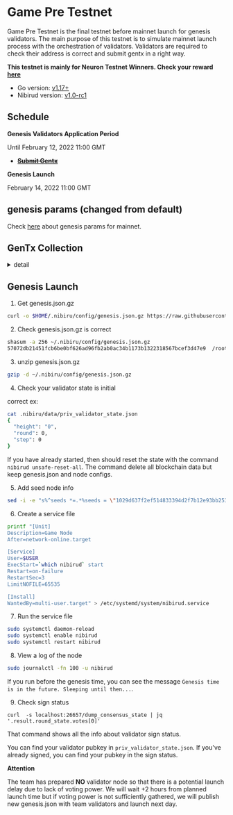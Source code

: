 # Game Pre Testnet

Game Pre Testnet is the final testnet before mainnet launch for genesis validators. The main purpose of this testnet is to simulate mainnet launch process with the orchestration of validators. Validators are required to check their address is correct and submit gentx in a right way.

**This testnet is mainly for Neuron Testnet Winners. Check your reward** [**here**](https://github.com/cosmos-gaminghub/mainnet/tree/main/accounts)

- Go version: [v1.17+](https://golang.org/dl/)
- Nibirud version: [v1.0-rc1](https://github.com/cosmos-gaminghub/nibiru/releases/tag/v1.0-rc1)


## Schedule
**Genesis Validators Application Period**

Until February 12, 2022 11:00 GMT

- ~~[**Submit Gentx**](#gentx-collection)~~

**Genesis Launch**

February 14, 2022 11:00 GMT

## genesis params (changed from default)

Check [here](https://github.com/cosmos-gaminghub/mainnet/blob/main/parameter.md) about genesis params for mainnet.


## GenTx Collection

<details>
<summary>detail</summary>

0. Install nibiru
```
git clone https://github.com/cosmos-gaminghub/nibiru.git
cd nibiru && git checkout -b v1.0-rc1 tags/v1.0-rc1
make install
```


Make sure to checkout to `v1.0-rc1` tag.

1. Initialize the nibiru directories and create the local file with the correct chain-id

```
nibirud init <moniker> --chain-id=game-pre
```

2. Use the same key you registered in the neuron testnet

```
nibirud keys add <your key name> --recover
```

If you have lost your private key and want to change the reward address, please contact us on discord with the info below

- validator name
- old address
- new address


3. Add the account to your local genesis file with a given amount. Check the amount of GAME in your address [here](https://github.com/cosmos-gaminghub/mainnet/blob/main/accounts/incentivized_testnet_rewards.json).

```
nibirud add-genesis-account $(nibirud keys show <your key name> -a) <your initial bonding amount>ugame
```

4. Create the gentx
Commission rate should NOT be less than 5% for the network decentralization.
You can not bond more than you have.

```
nibirud gentx <your key name> <your initial bond amount>ugame --commission-rate=0.1 --commission-max-rate=1 --commission-max-change-rate=0.1 --pubkey $(nibirud tendermint show-validator) --chain-id=game-pre
```

5. Create Pull Request to this repository ([game-pre/gentxs](./gentxs)) with the file `<your validator moniker>.json`.

</details>


## Genesis Launch

1. Get genesis.json.gz
```sh
curl -o $HOME/.nibiru/config/genesis.json.gz https://raw.githubusercontent.com/cosmos-gaminghub/testnets/master/game-pre/genesis.json.gz
```

2. Check genesis.json.gz is correct

```sh
shasum -a 256 ~/.nibiru/config/genesis.json.gz
57072db21451fcb6be0bf626ad96fb2ab0ac34b1173b1322318567bcef3d47e9  /root/.nibiru/config/genesis.json.gz
```

3.  unzip genesis.json.gz
```sh
gzip -d ~/.nibiru/config/genesis.json.gz

```

4. Check your validator state is initial

correct ex:
```sh
cat .nibiru/data/priv_validator_state.json
{
  "height": "0",
  "round": 0,
  "step": 0
}
```

If you have already started, then should reset the state with the command `nibirud unsafe-reset-all`. The command delete all blockchain data but keep genesis.json and node configs.

5. Add seed node info

```sh
sed -i -e "s%^seeds *=.*%seeds = \"1029d637f2ef514833394d2f7b12e93bb2537d1a@167.179.113.103:26656,7d2170f974a250ab1b9f2c269268cc5f2eb8eb37@198.13.50.199:26656\"%; " $HOME/.nibiru/config/config.toml
```

6. Create a service file
```sh
printf "[Unit]
Description=Game Node
After=network-online.target

[Service]
User=$USER
ExecStart=`which nibirud` start
Restart=on-failure
RestartSec=3
LimitNOFILE=65535

[Install]
WantedBy=multi-user.target" > /etc/systemd/system/nibirud.service
```

7. Run the service file
```sh
sudo systemctl daemon-reload
sudo systemctl enable nibirud
sudo systemctl restart nibirud
```

8. View a log of the node
```sh
sudo journalctl -fn 100 -u nibirud
```

If you run before the genesis time, you can see the message `Genesis time is in the future. Sleeping until then...`.

9. Check sign status
```
curl  -s localhost:26657/dump_consensus_state | jq '.result.round_state.votes[0]'
```

That command shows all the info about validator sign status.

You can find your validator pubkey in `priv_validator_state.json`. If you've already signed, you can find your pubkey in the sign status.


**Attention**

The team has prepared **NO** validator node so that there is a potential launch delay due to lack of voting power. We will wait +2 hours from planned launch time but if voting power is not sufficiently gathered, we will publish new genesis.json with team validators and launch next day.
